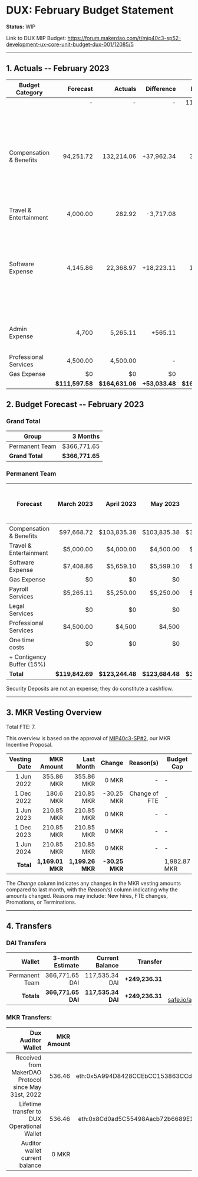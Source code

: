 # DUX: February Budget Statement

**Status:** WIP

Link to DUX MIP Budget: https://forum.makerdao.com/t/mip40c3-sp52-development-ux-core-unit-budget-dux-001/12085/5

---

## 1. Actuals -- February 2023

| Budget Category           |  Forecast |  Actuals |  Difference |  Payments |                  Comment |
| --------------------------| -----------: | --------------: | --------------: | -----------: | --------------------------------------------------------------: |
|                              |         - |          - |          - |  111,892.97 |                                                                             |
| Compensation & Benefits      |  94,251.72|   132,214.06 |  +37,962.34 |   33,855.00 |   Difference due to the payment of two delayed january salaries and payment of another salary sent to accountable to hold as a deposit. |
| Travel & Entertainment       |  4,000.00 |   282.92  |     -3,717.08 |          - |                                                                                           - |
| Software Expense             |  4,145.86 |   22,368.97 |  +18,223.11 |    15,450.00 |  Alchemy was billed 18,034.68 DAI (not forecasted). Increased software costs due to a (D)DOS attack the site went through. |
| Admin Expense                |    4,700  |    5,265.11 |     +565.11 |          - |        Slighty higher payment processor fee. |
| Professional Services        |  4,500.00 |    4,500.00   |          - |          - |                - |
| Gas Expense                  |        $0 |         $0 |         $0 |        $0  |                - |
|                        |**$111,597.58**|**$164,631.06**|**+53,033.48**|**$161,197.97**|           - |


## 2. Budget Forecast -- February 2023

### Grand Total

| Group           |     3 Months |
| --------------- | -----------: |
| Permanent Team  |     $366,771.65 |
| **Grand Total** | **$366,771.65** |

### Permanent Team

| Forecast                      | March 2023 | April 2023 | May 2023 | 3-month Total | MIP Quarterly Budget CAP from Feb 1st |
| ----------------------------- | -------------: | -----------: | ------------: | ------------: | -----------------------: |
| Compensation & Benefits      | $97,668.72     | $103,835.38  | $103,835.38    | $305,339.48  | $313,755 |
| Travel & Entertainment       | $5,000.00      | $4,000.00    | $4,500.00     | $13,500.00    |  $13,500 |
| Software Expense             | $7,408.86      | $5,659.10    | $5,599.10     | $18,667.06    | $21,600  |
| Gas Expense                  | $0             | $0           | $0            | $0            | $3,000   |
| Payroll Services             | $5,265.11      | $5,250.00    | $5,250.00     | $15,765.11    | $19,500  |
| Legal Services               | $0             | $0           | $0            | $0            | $0       |
| Professional Services        | $4,500.00      | $4,500       | $4,500        | $13,500       |  $22,500 |
| One time costs               | $0             | $0           | $0            | $0            |  $0      |
| + Contigency Buffer (15%)    |                |              |               |               |  $9,000  |
| **Total**                    |**$119,842.69** |**$123,244.48**|**$123,684.48**|**$366,771.65**| **$402,855** |

Security Deposits are not an expense; they do constitute a cashflow.

---

## 3. MKR Vesting Overview

Total FTE: 7.

This overview is based on the approval of [MIP40c3-SP#2](https://forum.makerdao.com/t/mip40c3-sp27-development-ux-core-unit-mkr-budget-dux-001/9777), our MKR Incentive Proposal.

| Vesting Date |       MKR Amount |       Last Month |    Change | Reason(s) | Budget Cap   | MKR Actuals |
| -----------: | ---------------: | ---------------: | --------: | --------: | ------------ | ----------- |
|   1 Jun 2022 |       355.86 MKR |       355.86 MKR |     0 MKR |         - | -            | 355.86      |
|  1 Dec 2022 |       180.6 MKR |       210.85 MKR |     -30.25 MKR |         Change of FTE | -            | 180.6           |
|   1 Jun 2023 |       210.85 MKR |       210.85 MKR |     0 MKR |         - | -            | -           |
|  1 Dec 2023 |       210.85 MKR |       210.85 MKR |     0 MKR |         - | -            | -           |
|   1 Jun 2024 |       210.85 MKR |       210.85 MKR |     0 MKR |         - | -            | -           |
|    **Total** | **1,169.01 MKR** | **1,199.26 MKR** | **-30.25 MKR** |           | 1,982.87 MKR | 536.46      |

The _Change_ column indicates any changes in the MKR vesting amounts compared to last month, with the _Reason(s)_ column indicating why the amounts changed. Reasons may include: New hires, FTE changes, Promotions, or Terminations.

---

## 4. Transfers

### DAI Transfers

|         Wallet | 3-month Estimate |    Current Balance |        Transfer |                                                                                                                    Multi-sig Address |
| -------------: | ---------------: | -----------------: | --------------: | -----------------------------------------------------------------------------------------------------------------------------------: |
| Permanent Team |      366,771.65 DAI |     117,535.34 DAI | **+249,236.31** | [0x8Cd0ad5C55498Aacb72b6689E1da5A284C69c0C7](https://gnosis-safe.io/app/#/safes/0x8Cd0ad5C55498Aacb72b6689E1da5A284C69c0C7/balances) |
|     **Totals** |  **366,771.65 DAI** | **117,535.34 DAI** | **+249,236.31** |https://gnosis-safe.io/app/eth:0x8Cd0ad5C55498Aacb72b6689E1da5A284C69c0C7/balances                                                                                                                                      |

### MKR Transfers:


|                                   Dux Auditor Wallet | MKR Amount |                              Multi-sig address |
| ---------------------------------------------------: | ---------: | ---------------------------------------------: |
| Received from MakerDAO Protocol since May 31st, 2022 |     536.46 | eth:0x5A994D8428CCEbCC153863CCdA9D2Be6352f89ad |
|          Lifetime transfer to DUX Operational Wallet |     536.46 | eth:0x8Cd0ad5C55498Aacb72b6689E1da5A284C69c0C7 |
|                       Auditor wallet current balance |      0 MKR |                                                |

